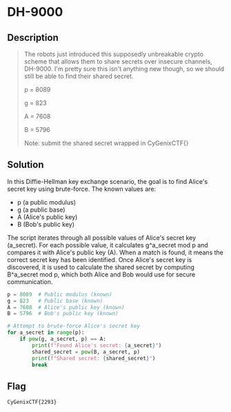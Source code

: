 # DH-9000
## Description
> The robots just introduced this supposedly unbreakable crypto scheme that allows them to share secrets over insecure channels, DH-9000. I'm pretty sure this isn't anything new though, so we should still be able to find their shared secret.
>
> p = 8089
>
> g = 823
>
> A = 7608
>
> B = 5796
>
> Note: submit the shared secret wrapped in CyGenixCTF{}

## Solution

In this Diffie-Hellman key exchange scenario, the goal is to find Alice's secret key using brute-force. The known values are:

- p (a public modulus)
- g (a public base)
- A (Alice's public key)
- B (Bob's public key)

The script iterates through all possible values of Alice's secret key (a_secret). For each possible value, it calculates g^a_secret mod p and compares it with Alice's public key (A). When a match is found, it means the correct secret key has been identified.
Once Alice's secret key is discovered, it is used to calculate the shared secret by computing B^a_secret mod p, which both Alice and Bob would use for secure communication.

```python
p = 8089  # Public modulus (known)
g = 823   # Public base (known)
A = 7608  # Alice's public key (known)
B = 5796  # Bob's public key (known)

# Attempt to brute-force Alice's secret key
for a_secret in range(p):
    if pow(g, a_secret, p) == A:
        print(f"Found Alice's secret: {a_secret}")
        shared_secret = pow(B, a_secret, p)
        print(f"Shared secret: {shared_secret}")
        break
```
## Flag
```CyGenixCTF{2293}```
